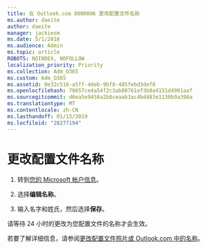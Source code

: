 ```yaml
---
title: 在 Outlook.com 8000006 更改配置文件名称
ms.author: daeite
author: daeite
manager: jackiesm
ms.date: 5/1/2018
ms.audience: Admin
ms.topic: article
ROBOTS: NOINDEX, NOFOLLOW
localization_priority: Priority
ms.collection: Adm_O365
ms.custom: Adm_O365
ms.assetid: 0e32c516-a5ff-4deb-9bf8-485febd3def8
ms.openlocfilehash: 70657ce4a54f2c3ab88761ef3b0a4151d4901aaf
ms.sourcegitcommit: d6ea5e9458a2b8ceaab3ac4bd483e1130b9a398a
ms.translationtype: MT
ms.contentlocale: zh-CN
ms.lasthandoff: 01/15/2019
ms.locfileid: "28277194"
---
```

# <a name="change-your-profile-name"></a>更改配置文件名称

1. 转到[您的 Microsoft 帐户信息](https://go.microsoft.com/fwlink/p/?linkid=860841)。
    
2. 选择**编辑名称**。 
    
3. 输入名字和姓氏，然后选择**保存**。 
    
请等待 24 小时的更改为您配置文件的名称才会生效。
  
若要了解详细信息，请参阅[更改配置文件照片或 Outlook.com 中的名称](https://go.microsoft.com/fwlink/?linkid=873110)。
  

